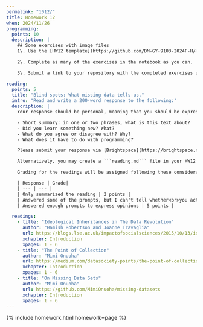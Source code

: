 ```yaml
---
permalink: "1012/"
title: Homework 12
when: 2024/11/26
programming:
  points: 10
  description: |
    ## Some exercises with image files
    1\. Use the [HW12 template](https://github.com/DM-GY-9103-2024F-H/HW12) to start a repository in your organization's GitHub space. It should be named HW10. Open the notebook file using GitHub Codespaces to continue the exercises.

    2\. Complete as many of the exercises in the notebook as you can.

    3\. Submit a link to your repository with the completed exercises using [Brightspace](https://brightspace.nyu.edu/).

reading:
  points: 5
  title: "Blind spots: What missing data tells us."
  intro: "Read and write a 200-word response to the following:"
  description: |
    Your response should be personal, meaning that you should be expressing your views and opinions about the text and not just summarizing it. You can use the following rubric to guide your response:

    - Short summary: in one or two phrases, what is this text about?
    - Did you learn something new? What?
    - What do you agree or disagree with? Why?
    - What does it have to do with programming?

    Please submit your response via [Brightspace](https://brightspace.nyu.edu/).

    Alternatively, you may create a ```reading.md``` file in your HW12 repo and write your response in markdown. Just make sure to submit a link to the file using [Brightspace](https://brightspace.nyu.edu/).

    Grading for the readings will be assigned following these considerations:

    | Response | Grade|
    | --- | --- |
    | Only summarized the reading | 2 points |
    | Answered some of the prompts, but I can't tell whether<br>you actually read the text, or what you thought | 3 points |
    | Answered enough prompts to express opinions | 5 points |

  readings:
    - title: "Ideological Inheritances in The Data Revolution"
      author: "Hamish Robertson and Joanne Travaglia"
      url: https://blogs.lse.ac.uk/impactofsocialsciences/2015/10/13/ideological-inheritances-in-the-data-revolution/
      xchapter: Introduction
      xpages: 1 - 6  
    - title: "The Point of Collection"
      author: "Mimi Onuoha"
      url: https://medium.com/datasociety-points/the-point-of-collection-8ee44ad7c2fa
      xchapter: Introduction
      xpages: 1 - 6
    - title: "On Missing Data Sets"
      author: "Mimi Onuoha"
      url: https://github.com/MimiOnuoha/missing-datasets
      xchapter: Introduction
      xpages: 1 - 6
---
```

{% include homework.html homework=page %}

